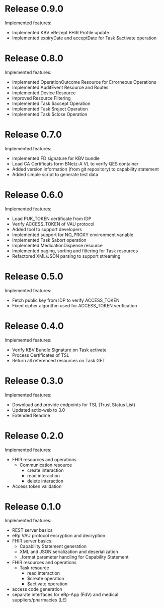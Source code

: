 # Release 0.9.0
Implemented features:
* Implemented KBV eRezept FHIR Profile update
* Implemented expiryDate and acceptDate for Task $activate operation

# Release 0.8.0
Implemented features:
* Implemented OperationOutcome Resource for Errorneous Operations
* Implemented AuditEvent Resource and Routes
* Implemented Device Resource
* Improved Resource Filtering
* Implemented Task $accept Operation
* Implemented Task $reject Operation
* Implemented Task $close Operation

# Release 0.7.0
Implemented features:
* Implemented FD signature for KBV bundle
* Load CA Certificats form BNetz-A VL to verify QES container
* Added version information (from git repository) to capability statement
* Added simple script to generate test data

# Release 0.6.0
Implemented features:
* Load PUK_TOKEN certificate from IDP
* Verify ACCESS_TOKEN of VAU protocol
* Added tool to support developers
* Implemented support for NO_PROXY environment variable
* Implemented Task $abort operation
* Implemented MedicationDispense resource
* Implemented paging, sorting and filtering for Task resources
* Refactored XML/JSON parsing to support streaming

# Release 0.5.0
Implemented features:
* Fetch public key from IDP to verify ACCESS_TOKEN
* Fixed cipher algorithm used for ACCESS_TOKEN verification

# Release 0.4.0
Implemented features:
* Verify KBV Bundle Signature on Task activate
* Process Certificates of TSL
* Return all referenced resources on Task GET

# Release 0.3.0
Implemented features:
* Download and provide endpoints for TSL (Trust Status List)
* Updated actix-web to 3.0
* Extended Readme

# Release 0.2.0
Implemented features:
* FHIR resources and operations
  * Communication resource
    * create interaction
    * read interaction
    * delete interaction
* Access token validation

# Release 0.1.0
Implemented features:
* REST server basics
* eRp VAU protocol encryption and decryption
* FHIR server basics:
  * Capability Statement generation
  * XML and JSON serialization and deserialization
  * _format parameter handling for Capability Statement
* FHIR resources and operations
  * Task resource
    * read interaction
    * $create operation
    * $activate operation
* access code generation
* separate interfaces for eRp-App (FdV) and medical suppliers/pharmacies (LE)

